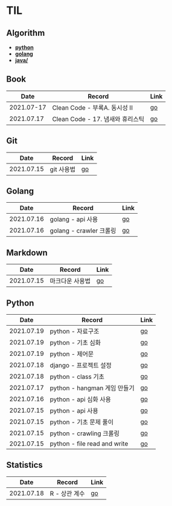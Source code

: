 # TIL

## Algorithm
- [**python**](https://github.com/jinsuSang/python-algorithm)
- [**golang**](https://github.com/jinsuSang/golang-algorithm)
- [**java/**](https://github.com/jinsuSang/java-algorithm)

## Book

| Date       | Record                           | Link                                                         |
| ---------- | -------------------------------- | ------------------------------------------------------------ |
| 2021.07-17 | Clean Code - 부록A. 동시성 II    | [go](https://github.com/jinsuSang/TIL/blob/main/book/Clean_Code/%EB%B6%80%EB%A1%9DA.%20%EB%8F%99%EC%8B%9C%EC%84%B1%20II.md) |
| 2021.07.17 | Clean Code - 17. 냄새와 휴리스틱 | [go](https://github.com/jinsuSang/TIL/blob/main/book/Clean_Code/17.%20%EB%83%84%EC%83%88%EC%99%80%20%ED%9C%B4%EB%A6%AC%EC%8A%A4%ED%8B%B1.md) |

## Git

| Date       | Record     | Link                                                        |
| ---------- | ---------- | ----------------------------------------------------------- |
| 2021.07.15 | git 사용법 | [go](https://github.com/jinsuSang/TIL/blob/main/git/git.md) |

## Golang

| Date       | Record                  | Link                                                         |
| ---------- | ----------------------- | ------------------------------------------------------------ |
| 2021.07.16 | golang - api 사용       | [go](https://github.com/jinsuSang/TIL/blob/main/golang/api.md) |
| 2021.07.16 | golang - crawler 크롤링 | [go](https://github.com/jinsuSang/TIL/blob/main/golang/crawler.md) |

## Markdown

| Date       | Record          | Link                                                         |
| ---------- | --------------- | ------------------------------------------------------------ |
| 2021.07.15 | 마크다운 사용법 | [go](https://github.com/jinsuSang/TIL/blob/main/markdown/markdown.md) |

## Python

| Date       | Record                       | Link                                                         |
| ---------- | ---------------------------- | ------------------------------------------------------------ |
| 2021.07.19 | python - 자료구조            | [go](https://github.com/jinsuSang/TIL/blob/main/python/container.md) |
| 2021.07.19 | python - 기초 심화           | [go](https://github.com/jinsuSang/TIL/blob/main/python/python_basic.md) |
| 2021.07.19 | python - 제어문              | [go](https://github.com/jinsuSang/TIL/blob/main/python/flow_control.md) |
| 2021.07.18 | django - 프로젝트 설정       | [go](https://github.com/jinsuSang/TIL/blob/main/python/django_girls_first_project.md) |
| 2021.07.18 | python - class 기초          | [go](https://github.com/jinsuSang/TIL/blob/main/python/class_basic.md) |
| 2021.07.17 | python - hangman 게임 만들기 | [go](https://github.com/jinsuSang/TIL/blob/main/python/hangman_game.md) |
| 2021.07.16 | python - api 심화 사용       | [go](https://github.com/jinsuSang/TIL/blob/main/python/advanced_api.md) |
| 2021.07.15 | python - api 사용            | [go](https://github.com/jinsuSang/TIL/blob/main/python/api.md) |
| 2021.07.15 | python - 기초 문제 풀이      | [go](https://github.com/jinsuSang/TIL/blob/main/python/basic.md) |
| 2021.07.15 | python - crawling 크롤링     | [go](https://github.com/jinsuSang/TIL/blob/main/python/crawling.md) |
| 2021.07.15 | python - file read and write | [go](https://github.com/jinsuSang/TIL/blob/main/python/file_write.md) |

## Statistics

| Date       | Record        | Link                                                         |
| ---------- | ------------- | ------------------------------------------------------------ |
| 2021.07.18 | R - 상관 계수 | [go](https://github.com/jinsuSang/TIL/blob/main/statistics/correlation-coefficient.md) |

